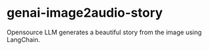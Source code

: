 # genai-image2audio-story
Opensource LLM generates a beautiful story from the image using LangChain.
